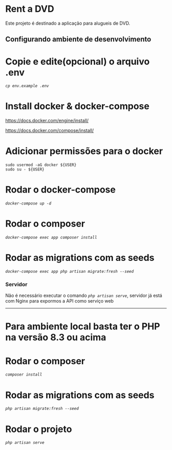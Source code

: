 # Rent a DVD

Este projeto é destinado a aplicação para alugueis de DVD.

## Configurando ambiente de desenvolvimento
# Copie e edite(opcional) o arquivo .env
*`cp env.example .env`*

# Install docker & docker-compose
https://docs.docker.com/engine/install/

https://docs.docker.com/compose/install/

# Adicionar permissões para o docker
```
sudo usermod -aG docker ${USER}
sudo su - ${USER}
```

# Rodar o docker-compose
*`docker-compose up -d`*

# Rodar o composer
*`docker-compose exec app composer install`*

# Rodar as migrations com as seeds
*`docker-compose exec app php artisan migrate:fresh --seed`*

### Servidor
Não é necessário executar o comando *`php artisan serve`*, servidor já está com Nginx para expormos a API como serviço web

--------

# Para ambiente local basta ter o PHP na versão 8.3 ou acima

# Rodar o composer
*`composer install`*

# Rodar as migrations com as seeds
*`php artisan migrate:fresh --seed`*

# Rodar o projeto
*`php artisan serve`*